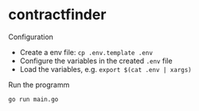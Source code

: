 # contractfinder

Configuration

* Create a env file: `cp .env.template .env`
* Configure the variables in the created `.env` file
* Load the variables, e.g. `export $(cat .env | xargs)`


Run the programm

```shell
go run main.go
```
